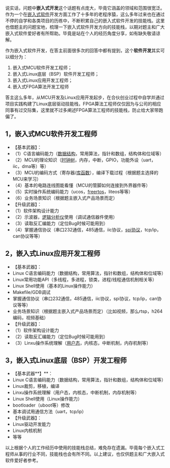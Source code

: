 说实话，问题中**嵌入式开发**这个话题有点庞大，毕竟它涵盖的领域和范围很宽泛。作为一个在[嵌入式软件](https://www.zhihu.com/search?q=%E5%B5%8C%E5%85%A5%E5%BC%8F%E8%BD%AF%E4%BB%B6&search_source=Entity&hybrid_search_source=Entity&hybrid_search_extra=%7B%22sourceType%22%3A%22answer%22%2C%22sourceId%22%3A1782550929%7D)开发方面工作了十多年的老程序猿，这么多年过来也在通过不停的自学和各类项目的历练中，不断积累自己的嵌入式软件开发的技能栈。这里也借题主的问题宝地，梳理一下嵌入式软件开发方向的技能栈，以期对题主和广大嵌入式软件爱好者有所帮助。毕竟是站在个人的经历角度分享，如有缺失敬请谅解。

作为嵌入式软件开发，在答主前面很多次的回答中都有提到，这个**软件开发**其实可以细分为：

1. 嵌入式MCU软件开发工程师；
2. 嵌入式Linux底层（BSP）软件开发工程师；
3. 嵌入式Linux应用开发工程师；
4. 嵌入式FPGA算法开发工程师

答主这么多年，从MCU开发及Linux应用开发起步，在合伙创业过程中自学并通过项目实践构建了Linux底层驱动技能栈，FPGA算法工程师仅仅因为与公司的相应同事有过交际集，这里就不过多阐述FPGA算法工程师的技能栈，防止给大家带跑偏了。

## **1，嵌入式MCU软件开发工程师**

- 【基本武器】：
- （1）C语言编码能力（[数据结构](https://www.zhihu.com/search?q=%E6%95%B0%E6%8D%AE%E7%BB%93%E6%9E%84&search_source=Entity&hybrid_search_source=Entity&hybrid_search_extra=%7B%22sourceType%22%3A%22answer%22%2C%22sourceId%22%3A1782550929%7D)，常用算法，指针和数组，结构体和位域等）
- （2）MCU的理论知识（[时钟树](https://www.zhihu.com/search?q=%E6%97%B6%E9%92%9F%E6%A0%91&search_source=Entity&hybrid_search_source=Entity&hybrid_search_extra=%7B%22sourceType%22%3A%22answer%22%2C%22sourceId%22%3A1782550929%7D)，内存，中断，GPIO，功能外设（uart，iic，dma等）等）
- （3）MCU的编码方式（寄存器/[库函数](https://www.zhihu.com/search?q=%E5%BA%93%E5%87%BD%E6%95%B0&search_source=Entity&hybrid_search_source=Entity&hybrid_search_extra=%7B%22sourceType%22%3A%22answer%22%2C%22sourceId%22%3A1782550929%7D)），编译下载过程（根据题主选择的MCU来学习）
- （4）基本的电路连线图能看懂（MCU的管脚如何连接到外界器件等）
- （5）实时操作系统编码能力（ucos，[freertos](https://www.zhihu.com/search?q=freertos&search_source=Entity&hybrid_search_source=Entity&hybrid_search_extra=%7B%22sourceType%22%3A%22answer%22%2C%22sourceId%22%3A1782550929%7D)，liteos等等）
- （6）业务场景知识（根据题主嵌入式产品场景而定）
- 【升级武器】：
- （1）软件架构设计能力
- （2）示波器，[逻辑分析仪](https://www.zhihu.com/search?q=%E9%80%BB%E8%BE%91%E5%88%86%E6%9E%90%E4%BB%AA&search_source=Entity&hybrid_search_source=Entity&hybrid_search_extra=%7B%22sourceType%22%3A%22answer%22%2C%22sourceId%22%3A1782550929%7D)使用（调试通信器件使用）
- （3）读取反汇编能力（定位Bug时候可能用到）
- （4）掌握通信协议（串口232通信，485通信，iic协议，[spi协议](https://www.zhihu.com/search?q=spi%E5%8D%8F%E8%AE%AE&search_source=Entity&hybrid_search_source=Entity&hybrid_search_extra=%7B%22sourceType%22%3A%22answer%22%2C%22sourceId%22%3A1782550929%7D)，tcp/ip，can协议等等）

## **2，嵌入式Linux应用开发工程师**

- 【基本武器】：
- Linux C语言编码能力（数据结构，常用算法，指针和数组，结构体和位域等）
- Linux常用功能API（多线程，多进程，锁类，进程/线程通信机制相关等）
- Linux Shell使用（基本的Linux操作能力）
- Makefile/GDB调试
- 掌握通信协议（串口232通信，485通信，iic协议，spi协议，tcp/ip，can协议等等）
- 业务场景知识（根据题主嵌入式产品场景而定）（比如视频，那么rtsp，h264编码，视频基础）
- 【升级武器】：
- （1）软件架构设计能力
- （2）读取反汇编能力（定位Bug时候可能用到）
- （3）Linxu操作系统理解（[用户态](https://www.zhihu.com/search?q=%E7%94%A8%E6%88%B7%E6%80%81&search_source=Entity&hybrid_search_source=Entity&hybrid_search_extra=%7B%22sourceType%22%3A%22answer%22%2C%22sourceId%22%3A1782550929%7D)，内核态，中断机制，内存机制等）

## **3，嵌入式Linux底层（BSP）开发工程师**

- 【基本武器**】**：
- Linux C语言编码能力（数据结构，常用算法，指针和数组，结构体和位域等）
- Linux裁剪，移植，编译
- Linxu操作系统理解（用户态，内核态，中断机制，内存机制等）
- Linux Shell使用（Linux操作能力）
- bootloader（uboot等）修改
- 基本调试用通信方法（uart，tcp/ip）
- 【升级武器】：
- Linux驱动开发能力
- Linux内核机制
- 等等

以上根据个人的工作经历中使用的技能栈总结，难免存在遗漏。毕竟每个嵌入式工程师从事的行业不同，技能栈也会有所不同。以上建议，也仅供题主和广大嵌入式软件爱好者参考。